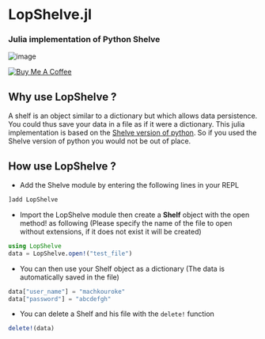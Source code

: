 LopShelve.jl
============

### Julia implementation of Python Shelve
![image](https://user-images.githubusercontent.com/40785379/178375594-9693995a-3b67-40fb-aca7-5fce51b1ba94.png)

<a href="https://buymeacoffee.com/machkouroke" target="_blank"><img src="https://www.buymeacoffee.com/assets/img/custom_images/orange_img.png" alt="Buy Me A Coffee" style="height: auto !important;width: auto !important;" ></a>


## Why use LopShelve ?
A shelf is an object similar to a dictionary but which allows data persistence. You could thus save your data in a file as if it were a dictionary. This julia implementation is based on the <a href="https://docs.python.org/3/library/shelve.html">Shelve version of python</a>. So if you used the Shelve version of python you would not be out of place.

## How use LopShelve ?
- Add the Shelve module by entering the following lines in your REPL 
```julia
]add LopShelve

```
- Import the LopShelve module then create a <b>Shelf</b> object with the open method! as following (Please specify the name of the file to open without extensions, if it does not exist it will be created)
```julia
using LopShelve
data = LopShelve.open!("test_file")
```
- You can then use your Shelf object as a dictionary (The data is automatically saved in the file)
```julia
data["user_name"] = "machkouroke"
data["password"] = "abcdefgh"
```
- You can delete a Shelf and his file with the ```delete!``` function
```julia
delete!(data)
```
